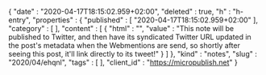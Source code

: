{
  "date" : "2020-04-17T18:15:02.959+02:00",
  "deleted" : true,
  "h" : "h-entry",
  "properties" : {
    "published" : [ "2020-04-17T18:15:02.959+02:00" ],
    "category" : [ ],
    "content" : [ {
      "html" : "",
      "value" : "This note will be published to Twitter, and then have its syndicated Twitter URL updated in the post's metadata when the Webmentions are send, so shortly after seeing this post, it'll link directly to its tweet!"
    } ]
  },
  "kind" : "notes",
  "slug" : "2020/04/ehqnl",
  "tags" : [ ],
  "client_id" : "https://micropublish.net"
}
